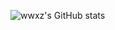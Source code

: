 ![wwxz's GitHub stats](https://github-readme-stats.vercel.app/api?username=shifttag&show_icons=true&theme=dracula)
